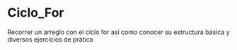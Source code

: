 # Ciclo_For
Recorrer un arreglo con el ciclo for así como conocer su estructura básica y diversos ejercicios de prática
